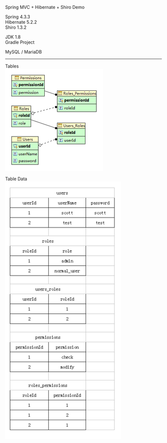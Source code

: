 Spring MVC + Hibernate + Shiro Demo 

Spring 4.3.3  
Hibernate 5.2.2  
Shiro 1.3.2

JDK 1.8  
Gradle Project

MySQL / MariaDB
 
---

Tables  
![](doc/tables.png) 

Table Data  
![](doc/tableData.png) 


